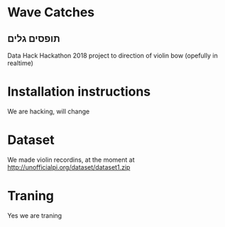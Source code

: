 # Wave Catches 
## תופסים גלים
Data Hack Hackathon 2018 project to direction of violin bow (opefully in realtime)



# Installation instructions
We are hacking, will change

# Dataset

We made violin recordins, at the moment at http://unofficialpi.org/dataset/dataset1.zip


# Traning
Yes we are traning

